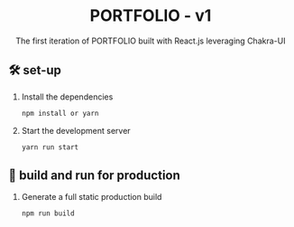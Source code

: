 
<h1 align="center">
  PORTFOLIO - v1
</h1>
<p align="center">
  The first iteration of PORTFOLIO built with React.js leveraging Chakra-UI 
</p>


## 🛠 set-up

1. Install the dependencies

   ```sh
   npm install or yarn
   ```

2. Start the development server

   ```sh
   yarn run start
   ```

## 🚀 build and run for production

1. Generate a full static production build

   ```sh
   npm run build
   ```


